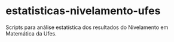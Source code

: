 # estatisticas-nivelamento-ufes
Scripts para análise estatística dos resultados do Nivelamento em Matemática da Ufes.
